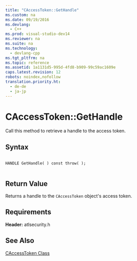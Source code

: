 ```yaml
---
title: "CAccessToken::GetHandle"
ms.custom: na
ms.date: 09/19/2016
ms.devlang: 
  - C++
ms.prod: visual-studio-dev14
ms.reviewer: na
ms.suite: na
ms.technology: 
  - devlang-cpp
ms.tgt_pltfrm: na
ms.topic: reference
ms.assetid: 1a1131d5-995d-4fd8-b909-99c59ac1609e
caps.latest.revision: 12
robots: noindex,nofollow
translation.priority.ht: 
  - de-de
  - ja-jp
---
```

# CAccessToken::GetHandle
Call this method to retrieve a handle to the access token.  
  
## Syntax  
  
```  
  
HANDLE GetHandle( ) const throw( );  
  
```  
  
## Return Value  
 Returns a handle to the `CAccessToken` object's access token.  
  
## Requirements  
 **Header:** atlsecurity.h  
  
## See Also  
 [CAccessToken Class](../vs140/CAccessToken-Class.md)